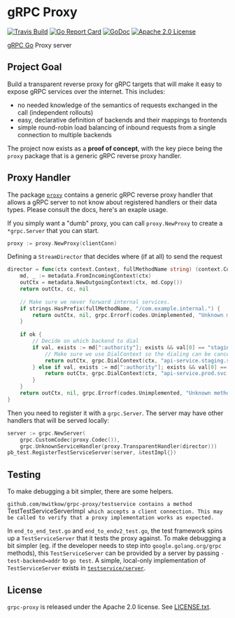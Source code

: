 # gRPC Proxy

[![Travis Build](https://travis-ci.org/mwitkow/grpc-proxy.svg?branch=master)](https://travis-ci.org/mwitkow/grpc-proxy)
[![Go Report Card](https://goreportcard.com/badge/github.com/mwitkow/grpc-proxy)](https://goreportcard.com/report/github.com/mwitkow/grpc-proxy)
[![GoDoc](http://img.shields.io/badge/GoDoc-Reference-blue.svg)](https:/pkg.go.dev/github.com/mwitkow/grpc-proxy)
[![Apache 2.0 License](https://img.shields.io/badge/License-Apache%202.0-blue.svg)](LICENSE)

[gRPC Go](https://github.com/grpc/grpc-go) Proxy server

## Project Goal

Build a transparent reverse proxy for gRPC targets that will make it easy to expose gRPC services
over the internet. This includes:
 * no needed knowledge of the semantics of requests exchanged in the call (independent rollouts)
 * easy, declarative definition of backends and their mappings to frontends
 * simple round-robin load balancing of inbound requests from a single connection to multiple backends

The project now exists as a **proof of concept**, with the key piece being the `proxy` package that
is a generic gRPC reverse proxy handler.

## Proxy Handler

The package [`proxy`](proxy/) contains a generic gRPC reverse proxy handler that allows a gRPC server to
not know about registered handlers or their data types. Please consult the docs, here's an exaple usage.

If you simply want a "dumb" proxy, you can call `proxy.NewProxy` to create a `*grpc.Server` that you can start.
```go
proxy := proxy.NewProxy(clientConn)
``` 

Defining a `StreamDirector` that decides where (if at all) to send the request
```go
director = func(ctx context.Context, fullMethodName string) (context.Context, *grpc.ClientConn, error) {
    md, _ := metadata.FromIncomingContext(ctx)
    outCtx = metadata.NewOutgoingContext(ctx, md.Copy())
    return outCtx, cc, nil
	
    // Make sure we never forward internal services.
    if strings.HasPrefix(fullMethodName, "/com.example.internal.") {
        return outCtx, nil, grpc.Errorf(codes.Unimplemented, "Unknown method")
    }
    
    if ok {
        // Decide on which backend to dial
        if val, exists := md[":authority"]; exists && val[0] == "staging.api.example.com" {
            // Make sure we use DialContext so the dialing can be cancelled/time out together with the context.
            return outCtx, grpc.DialContext(ctx, "api-service.staging.svc.local", grpc.WithCodec(proxy.Codec())), nil
        } else if val, exists := md[":authority"]; exists && val[0] == "api.example.com" {
            return outCtx, grpc.DialContext(ctx, "api-service.prod.svc.local", grpc.WithCodec(proxy.Codec())), nil
        }
    }
    return outCtx, nil, grpc.Errorf(codes.Unimplemented, "Unknown method")
}
```
Then you need to register it with a `grpc.Server`. The server may have other handlers that will be served
locally:

```go
server := grpc.NewServer(
    grpc.CustomCodec(proxy.Codec()),
    grpc.UnknownServiceHandler(proxy.TransparentHandler(director)))
pb_test.RegisterTestServiceServer(server, &testImpl{})
```

## Testing
To make debugging a bit simpler, there are some helpers.

`github.com/mwitkow/grpc-proxy/testservice contains a method `TestTestServiceServerImpl`
which accepts a client connection. This may be called to verify that a proxy implementation
works as expected.`

In `end_to_end_test.go` and `end_to_endv2_test.go`, the test framework spins up a
`TestServiceServer` that it tests the proxy against. To make debugging a bit simpler (eg. if
the developer needs to step into `google.golang.org/grpc` methods), this
`TestServiceServer` can be provided by a server by passing `-test-backend=addr` to `go test`.
A simple, local-only implementation of `TestServiceServer` exists in
[`testservice/server`](./testservice/server).


## License

`grpc-proxy` is released under the Apache 2.0 license. See [LICENSE.txt](LICENSE.txt).

